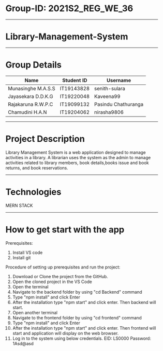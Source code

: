# Group-ID:  2021S2_REG_WE_36
-----------------------------------------------------------------
# Library-Management-System
-----------------------------------------------------------------
# Group Details
   
| Name  | Student ID | Username |
| ------------- | ------------- | ------------- |
| Munasinghe M.A.S.S  | IT19143828  | senith-sulara  |
| Jayasekara D.D.K.G  | IT19220048  | Kaveena99  |
| Rajakaruna R.W.P.C | IT19099132  | Pasindu Chathuranga  |
| Chamudini H.A.N  | IT19204062  | nirasha9806  |

-----------------------------------------------------------------
# Project Description

Library Management System is a web application designed to manage activities in a library. A librarian uses the system as the admin to manage activities related to library members, book details,books issue and book returns, and book reservations.

-----------------------------------------------------------------
# Technologies

MERN STACK

-----------------------------------------------------------------
# How to get start with the app	

Prerequisites:
1.	Install VS code
2.	Install git

Procedure of setting up prerequisites and run the project:
1.	Download or Clone the project from the GitHub.
2.	Open the cloned project in the VS Code
3.	Open the terminal
4.	Navigate to the backend folder by using "cd Backend" command
5.	Type "npm install" and click Enter
6.	After the installation type "npm start" and click enter. Then backend will start. 
7.	Open another terminal
8.	Navigate to the frontend folder by using "cd frontend" command 
9.	Type "npm install" and click Enter
10.	After the installation type "npm start" and click enter. Then frontend will start and application will display on the web browser.
11.	Log in to the system using below credentials.
EID: LS0000
Password: 1Asd@asd
